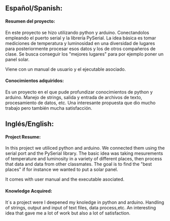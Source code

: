 ## Español/Spanish:

#### Resumen del proyecto:
En este proyecto se hizo utilizando python y arduino. Conectandolos empleando el puerto serial y la librería PySerial.
La idea básica es tomar mediciones de temperatura y luminosidad en una diversidad de lugares para posteriormente procesar esos datos y
los de otros compañeros de clase.
Se busca conseguir los "mejores lugares" para por ejemplo poner un panel solar.

Viene con un manual de usuario y el ejecutable asociado.

#### Conocimientos adquiridos:
Es un proyecto en el que pude profundizar conocimientos de python y arduino. Manejo de strings, salida y entrada de archivos de texto,
procesamiento de datos, etc.
Una interesante propuesta que dio mucho trabajo pero también mucha satisfacción.

## Inglés/English:

#### Project Resume:
In this project we utiliced python and arduino. We connected them using the serial port and the PySerial library.
The basic idea was taking mesurements of temperature and luminosity in a variety of different places, then process that data and data from
other classmates.
The goal is to find the "best places" if for instance we wanted to put a solar panel.

It comes with user manual and the executable asociated.

#### Knowledge Acquired:
It´s a project were I deepened my knoledge in python and arduino. Handling of strings, output and input of text files, data process,etc.
An interesting idea that gave me a lot of work but also a lot of satisfaction.

